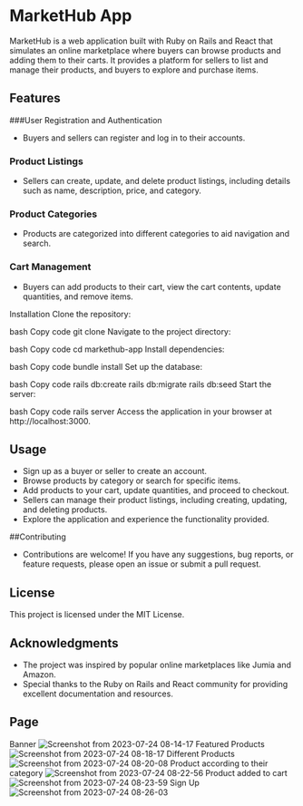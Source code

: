 # MarketHub App
MarketHub is a web application built with Ruby on Rails and React that simulates an online marketplace where buyers can browse products and adding them to their carts. It provides a platform for sellers to list and manage their products, and buyers to explore and purchase items.

## Features
###User Registration and Authentication
- Buyers and sellers can register and log in to their accounts.
### Product Listings 
- Sellers can create, update, and delete product listings, including details such as name, description, price, and category.
### Product Categories
- Products are categorized into different categories to aid navigation and search.
### Cart Management
- Buyers can add products to their cart, view the cart contents, update quantities, and remove items.

Installation
Clone the repository:

bash
Copy code
git clone <repository-url>
Navigate to the project directory:

bash
Copy code
cd markethub-app
Install dependencies:

bash
Copy code
bundle install
Set up the database:

bash
Copy code
rails db:create
rails db:migrate
rails db:seed
Start the server:

bash
Copy code
rails server
Access the application in your browser at http://localhost:3000.

## Usage
- Sign up as a buyer or seller to create an account.
- Browse products by category or search for specific items.
- Add products to your cart, update quantities, and proceed to checkout.
- Sellers can manage their product listings, including creating, updating, and deleting products.
- Explore the application and experience the functionality provided.
  
##Contributing
- Contributions are welcome! If you have any suggestions, bug reports, or feature requests, please open an issue or submit a pull request.

## License
This project is licensed under the MIT License.

## Acknowledgments
- The project was inspired by popular online marketplaces like Jumia and Amazon.
- Special thanks to the Ruby on Rails and React community for providing excellent documentation and resources.

## Page
Banner
![Screenshot from 2023-07-24 08-14-17](https://github.com/Jackline-ke/market_hub/assets/62282697/a729b361-c0f3-4c79-be76-13199c08f28e)
Featured Products
![Screenshot from 2023-07-24 08-18-17](https://github.com/Jackline-ke/market_hub/assets/62282697/bc4a0533-f04a-42d3-a38a-62166c35e65f)
Different Products
![Screenshot from 2023-07-24 08-20-08](https://github.com/Jackline-ke/market_hub/assets/62282697/78f58f21-8fbb-484b-bbae-e535e079704a)
Product according to their category
![Screenshot from 2023-07-24 08-22-56](https://github.com/Jackline-ke/market_hub/assets/62282697/859d4579-2c7d-4c39-810f-1d2c6907ce72)
Product added to cart
![Screenshot from 2023-07-24 08-23-59](https://github.com/Jackline-ke/market_hub/assets/62282697/fb61eb35-f3eb-4e00-8c92-6b53b04c4bd8)
Sign Up
![Screenshot from 2023-07-24 08-26-03](https://github.com/Jackline-ke/market_hub/assets/62282697/93af2daf-150e-4f78-8e78-c1c3d4119849)






